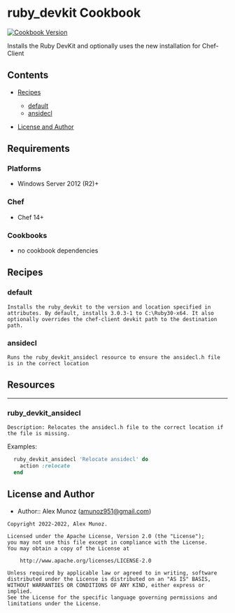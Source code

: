 # ruby_devkit Cookbook

[![Cookbook Version](https://img.shields.io/badge/cookbook-1.0.0-green.svg)](https://supermarket.chef.io/cookbooks/ruby_devkit)

Installs the Ruby DevKit and optionally uses the new installation for Chef-Client

## Contents

- [Recipes](#recipes)

  - [default](#default)
  - [ansidecl](#ansidecl)

- [License and Author](#license-and-author)

## Requirements

### Platforms

- Windows Server 2012 (R2)+

### Chef

- Chef 14+

### Cookbooks

- no cookbook dependencies

## Recipes

### default

`Installs the ruby_devkit to the version and location specified in attributes. By default, installs 3.0.3-1 to C:\Ruby30-x64. It also optionally overrides the chef-client devkit path to the destination path.`

### ansidecl

`Runs the ruby_devkit_ansidecl resource to ensure the ansidecl.h file is in the correct location`

## Resources
___
### ruby_devkit_ansidecl ###
    Description: Relocates the ansidecl.h file to the correct location if the file is missing.

Examples:
```ruby
  ruby_devkit_ansidecl 'Relocate ansidecl' do
    action :relocate
  end
```

## License and Author

- Author:: Alex Munoz ([amunoz951@gmail.com](mailto:amunoz951@gmail.com))

```text
Copyright 2022-2022, Alex Munoz.

Licensed under the Apache License, Version 2.0 (the "License");
you may not use this file except in compliance with the License.
You may obtain a copy of the License at

    http://www.apache.org/licenses/LICENSE-2.0

Unless required by applicable law or agreed to in writing, software
distributed under the License is distributed on an "AS IS" BASIS,
WITHOUT WARRANTIES OR CONDITIONS OF ANY KIND, either express or implied.
See the License for the specific language governing permissions and
limitations under the License.
```
